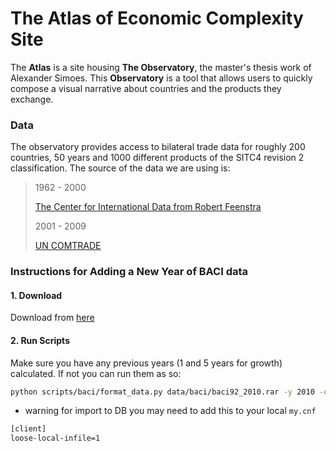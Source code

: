 # The Atlas of Economic Complexity Site

The **Atlas** is a site housing **The Observatory**, the master's thesis work
of Alexander Simoes. This **Observatory** is a tool that allows users to quickly
compose a visual narrative about countries and the products they exchange.


### Data

The observatory provides access to bilateral trade data for roughly 200 countries,
50 years and 1000 different products of the SITC4 revision 2 classification. The
source of the data we are using is:

> 1962 - 2000
>
> [The Center for International Data from Robert Feenstra](http://cid.econ.ucdavis.edu/)
>
> 2001 - 2009
>
> [UN COMTRADE](http://comtrade.un.org/)

### Instructions for Adding a New Year of BACI data

#### 1. Download
Download from [here](http://www.cepii.fr/cepii/en/bdd_modele/download.asp?id=1)

#### 2. Run Scripts
Make sure you have any previous years (1 and 5 years for growth) calculated. If not you can run them as so:

```bash
python scripts/baci/format_data.py data/baci/baci92_2010.rar -y 2010 -o data/baci/ -r 92
```

* warning for import to DB you may need to add this to your local `my.cnf`
```bash
[client]
loose-local-infile=1
